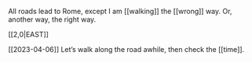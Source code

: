 All roads lead to Rome, except I am [[walking]] the [[wrong]] way.
Or, another way, the right way.

[[2,0|EAST]] 

[[2023-04-06]]
Let’s walk along the road awhile, then check the [[time]].